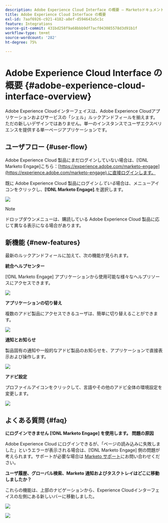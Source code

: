 ```yaml
---
description: Adobe Experience Cloud Interface の概要 — Marketoドキュメント — 製品ドキュメント
title: Adobe Experience Cloud Interface の概要
exl-id: 7aaf6926-c921-4182-a8ef-d594643a5c1c
feature: Integrations
source-git-commit: 431bd258f9a68bbb9df7acf043085578d3d91b1f
workflow-type: tm+mt
source-wordcount: '282'
ht-degree: 75%

---
```


# Adobe Experience Cloud Interface の概要 {#adobe-experience-cloud-interface-overview}

Adobe Experience Cloudインターフェイスは、Adobe Experience Cloudアプリケーションおよびサービスの「シェル」ルックアンドフィールを揃えます。 ただの新しいデザインではありません。単一のインスタンスでユーザエクスペリエンスを提供する単一ページアプリケーションです。

## ユーザフロー {#user-flow}

Adobe Experience Cloud 製品にまだログインしていない場合は、[!DNL Marketo Engage]こちら：[https://experience.adobe.com/marketo-engage](https://experience.adobe.com/marketo-engage).に直接ログインします。

既に Adobe Experience Cloud 製品にログイン&#x200B;_している_&#x200B;場合は、メニューアイコンをクリックし、**[!DNL Marketo Engage]**.を選択します。

![](assets/unified-shell-overview-1.png)

>[!NOTE]
>
>ドロップダウンメニューは、購読している Adobe Experience Cloud 製品に応じて異なる表示になる場合があります。

## 新機能 {#new-features}

最新のルックアンドフィールに加えて、次の機能が見られます。

**統合ヘルプセンター**

[!DNL Marketo Engage] アプリケーションから使用可能な様々なヘルプリソースにアクセスできます。

![](assets/unified-shell-overview-2.png)

**アプリケーションの切り替え**

複数のアドビ製品にアクセスできるユーザは、簡単に切り替えることができます。

![](assets/unified-shell-overview-3.png)

**通知とお知らせ**

製品固有の通知や一般的なアドビ製品のお知らせを、アプリケーションで直接表示および操作します。

![](assets/unified-shell-overview-4.png)

**アドビ設定**

プロファイルアイコンをクリックして、言語やその他のアドビ全体の環境設定を変更します。

![](assets/unified-shell-overview-5.png)

## よくある質問 {#faq}

**にログインできません [!DNL Marketo Engage] を使用します。 問題の原因**

Adobe Experience Cloud にログインできるが、「ページの読み込みに失敗しました」というエラーが表示される場合は、[!DNL Marketo Engage] 側の問題が考えられます。サポートが必要な場合は [Marketo サポート](https://nation.marketo.com/t5/support/ct-p/Support)にお問い合わせください。

**ユーザ履歴、グローバル検索、Marketo 通知およびタスクトレイはどこに移動しましたか？**

これらの機能は、上部のナビゲーションから、Experience Cloudインターフェイスの左側にある新しいバーに移動しました。

![](assets/unified-shell-overview-6.png)

![](assets/unified-shell-overview-7.png)
